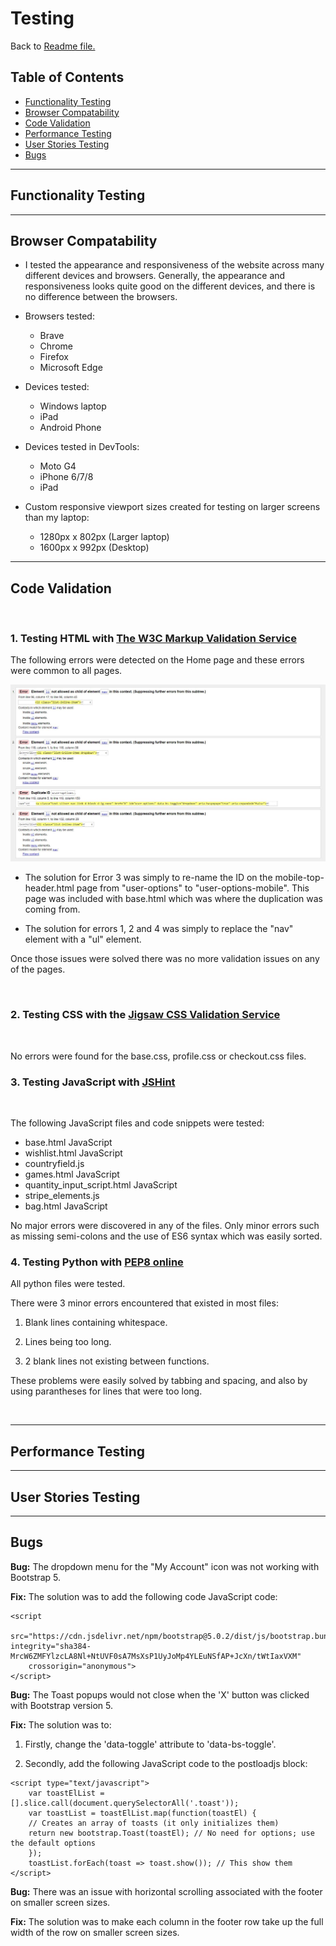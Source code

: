# Testing

Back to [Readme file.](README.md)

## Table of Contents
- [Functionality Testing](#functionality-testing)
- [Browser Compatability](#browser-compatability)
- [Code Validation](#code-validation)
- [Performance Testing](#performance-testing)
- [User Stories Testing](#user-stories-testing)
- [Bugs](#bugs)

---
## Functionality Testing

---
## Browser Compatability

- I tested the appearance and responsiveness of the website across many different devices and browsers. Generally, the appearance and responsiveness looks quite good on the different devices, and there is no difference between the browsers.

- Browsers tested:
    - Brave
    - Chrome
    - Firefox
    - Microsoft Edge
- Devices tested:
    - Windows laptop
    - iPad
    - Android Phone
- Devices tested in DevTools:
    - Moto G4
    - iPhone 6/7/8
    - iPad
- Custom responsive viewport sizes created for testing on larger screens than my laptop:
    - 1280px x 802px (Larger laptop)
    - 1600px x 992px (Desktop)

---
## Code Validation

<br/>

### 1. Testing HTML with [The W3C Markup Validation Service](https://validator.w3.org/)

The following errors were detected on the Home page and these errors were common to all pages.

![HTML Errors Image](readme-images/html-errors.JPG)

- The solution for Error 3 was simply to re-name the ID on the mobile-top-header.html page from "user-options" to "user-options-mobile". This page was included with base.html which was where the duplication was coming from.

- The solution for errors 1, 2 and 4 was simply to replace the "nav" element with a "ul" element.

Once those issues were solved there was no more validation issues on any of the pages.

<br/>

### 2. Testing CSS with the [Jigsaw CSS Validation Service ](https://jigsaw.w3.org/css-validator/)

<br/>

No errors were found for the base.css, profile.css or checkout.css files.

### 3. Testing JavaScript with [JSHint](https://jshint.com/)

<br/>

The following JavaScript files and code snippets were tested:

- base.html JavaScript
- wishlist.html JavaScript
- countryfield.js
- games.html JavaScript
- quantity_input_script.html JavaScript
- stripe_elements.js
- bag.html JavaScript

No major errors were discovered in any of the files. Only minor errors such as missing semi-colons and the use of ES6 syntax which was easily sorted.

### 4. Testing Python with [PEP8 online](http://pep8online.com/)

All python files were tested.

There were 3 minor errors encountered that existed in most files:

1. Blank lines containing whitespace.

2. Lines being too long.

3. 2 blank lines not existing between functions.

These problems were easily solved by tabbing and spacing, and also by using parantheses for lines that were too long.

<br/>

---
## Performance Testing

---
## User Stories Testing

---
## Bugs

**Bug:** The dropdown menu for the "My Account" icon was not working with Bootstrap 5.

**Fix:** The solution was to add the following code JavaScript code:

```
<script 
    src="https://cdn.jsdelivr.net/npm/bootstrap@5.0.2/dist/js/bootstrap.bundle.min.js" integrity="sha384-MrcW6ZMFYlzcLA8Nl+NtUVF0sA7MsXsP1UyJoMp4YLEuNSfAP+JcXn/tWtIaxVXM" 
    crossorigin="anonymous">
</script>
```

**Bug:** The Toast popups would not close when the 'X' button was clicked with Bootstrap version 5.

**Fix:** The solution was to: 

1. Firstly, change the 'data-toggle' attribute to 'data-bs-toggle'.

2. Secondly, add the following JavaScript code to the postloadjs block:

```
<script type="text/javascript">
    var toastElList = [].slice.call(document.querySelectorAll('.toast'));
    var toastList = toastElList.map(function(toastEl) {
    // Creates an array of toasts (it only initializes them)
    return new bootstrap.Toast(toastEl); // No need for options; use the default options
    });
    toastList.forEach(toast => toast.show()); // This show them
</script>
```

**Bug:** There was an issue with horizontal scrolling associated with the footer on smaller screen sizes.

**Fix:** The solution was to make each column in the footer row take up the full width of the row on smaller screen sizes.